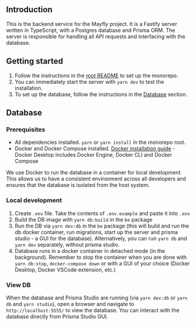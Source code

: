 ## Introduction

This is the backend service for the Mayfly project. It is a Fastify server written in TypeScript, with a Postgres database and Prisma ORM. The server is responsible for handling all API requests and interfacing with the database.

## Getting started

1. Follow the instructions in the [root README](../../README.md) to set up the monorepo.
2. You can immediately start the server with `yarn dev` to test the installation.
3. To set up the database, follow the instructions in the [Database](#Database) section.

## Database
### Prerequisites
* All dependencies installed. `yarn` or `yarn install` in the monorepo root.
* Docker and Docker Compose installed. [Docker installation guide](https://docs.docker.com/get-docker/) - Docker Desktop includes Docker Engine, Docker CLI and Docker Compose

We use Docker to run the database in a container for local development. This allows us to have a consistent environment across all developers and ensures that the database is isolated from the host system.

### Local development
1. Create `.env` file. Take the contents of `.env.example` and paste it into `.env`
2. Build the DB image with `yarn db:build` in the `be` package
3. Run the DB via `yarn dev:db` in the `be` package (this will build and run the db docker container, run migrations, start up the server and prisma studio - a GUI for the database). Alternatively, you can run `yarn db` and `yarn dev` separately, without prisma studio.
4. Database runs in a docker container in detached mode (in the background). Remember to stop the container when you are done with `yarn db:stop`, `docker-compose down` or with a GUI of your choice (Docker Desktop, Docker VSCode extension, etc.)

### View DB
When the database and Prisma Studio are running (via `yarn dev:db` or `yarn db` and `yarn studio`), open a browser and navigate to `http://localhost:5555/` to view the database. You can interact with the database directly from Prisma Studio GUI.
